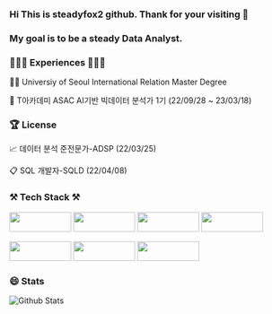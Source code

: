 
### Hi This is steadyfox2 github. Thank for your visiting 👋
### My goal is to be a steady Data Analyst.

### 👩🏻‍💻 Experiences 👩🏻‍💻

🧑‍🎓 Universiy of Seoul International Relation Master Degree

🏫 T아카데미 ASAC AI기반 빅데이터 분석가 1기 (22/09/28 ~ 23/03/18)

### 🏆 License

📈 데이터 분석 준전문가-ADSP (22/03/25)

📋 SQL 개발자-SQLD (22/04/08)

### ⚒️ Tech Stack ⚒️

<img src="https://img.shields.io/badge/Python-3766AB?style=plastic-square&logo=Python&logoColor=white" width="110" height="35"/> <img src="https://img.shields.io/badge/Numpy-013243?style=plastic-square&logo=Numpy&logoColor=yellow" width="110" height="35"/> <img src="https://img.shields.io/badge/Pandas-150458?style=plastic-square&logo=Pandas&logoColor=white" width="110" height="35"/> <img src="https://img.shields.io/badge/scikit-learn-F7931E?style=plastic-square&logo=scikit-learn&logoColor=white" width="110" height="35"/> 

<img src="https://img.shields.io/badge/MYSQL-4479A1?style=plastic-square&logo=MYSQL&logoColor=white" width="110" height="35"/> <img src="https://img.shields.io/badge/Tableau-E97627?style=plastic-square&logo=Tableau&logoColor=white" width="110" height="35"/> <img src="https://img.shields.io/badge/PyTorch-EE4C2C?style=plastic-square&logo=PyTorch&logoColor=white" width="110" height="35"/>

### 😄 Stats

![Github Stats](https://github-readme-stats.vercel.app/api?username=steadyfox2&theme=great-gatsby&show_icons=true)
